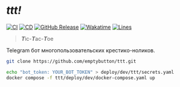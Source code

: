 # ***ttt!*** 
[![CI](https://github.com/emptybutton/ttt/actions/workflows/ci.yml/badge.svg)](https://github.com/emptybutton/ttt/actions?query=workflow%3ACI)
[![CD](https://github.com/emptybutton/ttt/actions/workflows/cd.yml/badge.svg)](https://github.com/emptybutton/ttt/actions/workflows/cd.yaml)
[![GitHub Release](https://img.shields.io/github/v/release/emptybutton/ttt?style=flat&logo=github&labelColor=%23282e33&color=%237c73ff)](https://github.com/emptybutton/ttt/releases)
[![Wakatime](https://wakatime.com/badge/user/0d3b7ff5-0547-4323-a43e-2a7308d973a0/project/f29e824e-5b14-420d-9f12-24f078225e48.svg)](https://wakatime.com/badge/user/0d3b7ff5-0547-4323-a43e-2a7308d973a0/project/f29e824e-5b14-420d-9f12-24f078225e48)
[![Lines](https://img.shields.io/endpoint?url=https%3A%2F%2Fghloc.vercel.app%2Fapi%2Femptybutton%2Fttt%2Fbadge%3Ffilter%3D.py&logo=python&label=lines&color=blue)](https://github.com/search?q=repo%3Aemptybutton%2ttt+language%3APython+&type=code)

> ***T***ic-***T***ac-***T***oe

Telegram бот многопользовательских крестико-ноликов.

```bash
git clone https://github.com/emptybutton/ttt.git

echo "bot_token: YOUR_BOT_TOKEN" > deploy/dev/ttt/secrets.yaml
docker compose -f ttt/deploy/dev/docker-compose.yaml up
```
